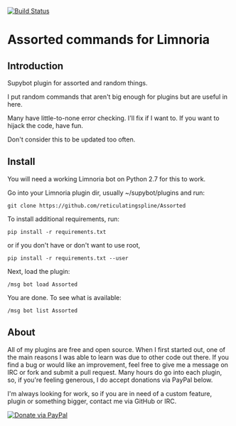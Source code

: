 [![Build Status](https://travis-ci.org/reticulatingspline/Assorted.svg?branch=master)](https://travis-ci.org/reticulatingspline/Assorted)

# Assorted commands for Limnoria

## Introduction

Supybot plugin for assorted and random things.

I put random commands that aren't big enough for plugins but are useful in here.

Many have little-to-none error checking. I'll fix if I want to. If you want to hijack the code, have fun.

Don't consider this to be updated too often.

## Install

You will need a working Limnoria bot on Python 2.7 for this to work.

Go into your Limnoria plugin dir, usually ~/supybot/plugins and run:

```
git clone https://github.com/reticulatingspline/Assorted
```

To install additional requirements, run:

```
pip install -r requirements.txt 
```

or if you don't have or don't want to use root, 

```
pip install -r requirements.txt --user
```

Next, load the plugin:

```
/msg bot load Assorted
```

You are done. To see what is available:

```
/msg bot list Assorted
```
## About

All of my plugins are free and open source. When I first started out, one of the main reasons I was
able to learn was due to other code out there. If you find a bug or would like an improvement, feel
free to give me a message on IRC or fork and submit a pull request. Many hours do go into each plugin,
so, if you're feeling generous, I do accept donations via PayPal below. 

I'm always looking for work, so if you are in need of a custom feature, plugin or something bigger, contact me via GitHub or IRC.

[![Donate via PayPal](https://www.paypalobjects.com/en_US/i/btn/btn_donate_SM.gif)](https://www.paypal.com/cgi-bin/webscr?cmd=_donations&business=N2MKJ2CVZQE96&lc=US&currency_code=USD&bn=PP%2dDonationsBF%3abtn_donate_SM%2egif%3aNonHosted)
